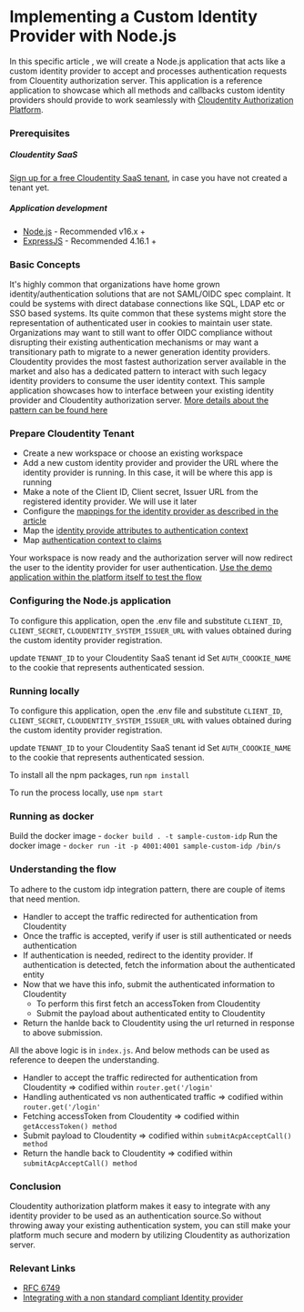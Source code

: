 # Implementing a Custom Identity Provider with Node.js

In this specific article , we will create a Node.js application that acts like a custom identity provider to accept and processes authentication requests from Clouentity authorization server. This application is a reference application to showcase which all methods and callbacks custom identity providers should provide to work seamlessly with [Cloudentity Authorization Platform](https://authz.cloudentity.io/).

### Prerequisites

##### Cloudentity SaaS

[Sign up for a free Cloudentity SaaS tenant](https://authz.cloudentity.io/), in case you have not created a tenant yet.

##### Application development
- [Node.js](https://nodejs.org) - Recommended v16.x +
- [ExpressJS](https://expressjs.com) - Recommended 4.16.1 +

### Basic Concepts

It's highly common that organizations have home grown identity/authentication solutions that are not SAML/OIDC spec complaint. It could
be systems with direct database connections like SQL, LDAP etc or SSO based systems. Its quite common that these systems might store the representation of authenticated user in cookies to maintain user state. Organizations may want to still want to offer OIDC compliance without disrupting their existing authentication mechanisms or may want a transitionary path to migrate to a newer generation identity providers. Cloudentity provides the most fastest authorization server available in the market and also has a dedicated pattern to interact with such legacy identity providers to consume the user identity context. This sample application showcases how to interface between your existing identity provider and Cloudentity authorization server. [More details about the pattern can be found here](https://cloudentity.com/developers/howtos/identities/custom-idp/)

### Prepare Cloudentity Tenant

* Create a new workspace or choose an existing workspace
* Add a new custom identity provider and provider the URL where the identity provider is running. In this case, it will be where this app is running
* Make a note of the Client ID, Client secret, Issuer URL from the registered identity provider. We will use it later
* Configure the [mappings for the identity provider as described in the article](https://cloudentity.com/developers/howtos/identities/custom-idp/#configure-idp-settings)
* Map the [identity provide attributes to authentication context](https://cloudentity.com/developers/howtos/identities/custom-idp/#configure-authentication-context-attributes)
* Map [authentication context to claims](https://cloudentity.com/developers/howtos/auth-settings/managing_claims/)


Your workspace is now ready and the authorization server will now redirect the user to the identity provider for user authentication.  [Use the demo application within the platform itself to test the flow](https://cloudentity.com/developers/howtos/identities/custom-idp/#test)

### Configuring the Node.js application

To configure this application, open the .env file and substitute
`CLIENT_ID`, `CLIENT_SECRET`, `CLOUDENTITY_SYSTEM_ISSUER_URL` with values obtained during the custom identity provider registration.

update `TENANT_ID` to your Cloudentity SaaS tenant id
Set `AUTH_COOOKIE_NAME` to the cookie that represents authenticated session.

### Running locally

To configure this application, open the .env file and substitute
`CLIENT_ID`, `CLIENT_SECRET`, `CLOUDENTITY_SYSTEM_ISSUER_URL` with values obtained during the custom identity provider registration.

update `TENANT_ID` to your Cloudentity SaaS tenant id
Set `AUTH_COOOKIE_NAME` to the cookie that represents authenticated session.

To install all the npm packages, run `npm install`

To run the process locally, use `npm start`

### Running as docker 

Build the docker image - `docker build . -t sample-custom-idp`
Run the docker image - `docker run -it -p 4001:4001 sample-custom-idp /bin/s`

### Understanding the flow

To adhere to the custom idp integration pattern, there are couple of items that need mention.
* Handler to accept the traffic redirected for authentication from Cloudentity
* Once the traffic is accepted, verify if user is still authenticated or needs authentication
* If authentication is needed, redirect to the identity provider. If authentication is detected, fetch the information about the authenticated entity
* Now that we have this info, submit the authenticated information to Cloudentity
  * To perform this first fetch an accessToken from Cloudentity
  * Submit the payload about authenticated entity to Cloudentity
* Return the hanlde back to Cloudentity using the url returned in response to above submission.

All the above logic is in `index.js`. And below methods can be used as reference to deepen the understanding.
*  Handler to accept the traffic redirected for authentication from Cloudentity => codified within `router.get('/login'`
*  Handling authenticated vs non authenticated traffic => codified within `router.get('/login'`
* Fetching accessToken from Cloudentity => codified within `getAccessToken() method`
* Submit payload to Cloudentity => codified within `submitAcpAcceptCall() method`
* Return the handle back to Cloudentity => codified within `submitAcpAcceptCall() method`

### Conclusion
Cloudentity authorization platform makes it easy to integrate with any identity provider to be used as an authentication source.So without throwing away your existing authentication system, you can still make your platform much secure and modern by utilizing Cloudentity as authorization server.

### Relevant Links
 - [RFC 6749](https://datatracker.ietf.org/doc/html/rfc6749)
 - [Integrating with a non standard compliant Identity provider](https://cloudentity.com/developers/howtos/identities/custom-idp/)


